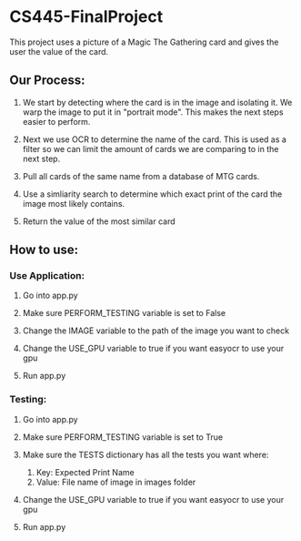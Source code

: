 # CS445-FinalProject
 
This project uses a picture of a Magic The Gathering card and gives the user the value of the card.

## Our Process:

1. We start by detecting where the card is in the image and isolating it. We warp the image to put it in "portrait mode". This makes the next steps easier to perform.

2. Next we use OCR to determine the name of the card. This is used as a filter so we can limit the amount of cards we are comparing to in the next step.

3. Pull all cards of the same name from a database of MTG cards.

4. Use a simliarity search to determine which exact print of the card the image most likely contains.

5. Return the value of the most similar card


## How to use:

### Use Application:

1. Go into app.py

2. Make sure PERFORM_TESTING variable is set to False

3. Change the IMAGE variable to the path of the image you want to check

4. Change the USE_GPU variable to true if you want easyocr to use your gpu

5. Run app.py

### Testing:

1. Go into app.py

2. Make sure PERFORM_TESTING variable is set to True

3. Make sure the TESTS dictionary has all the tests you want where:
	1. Key: Expected Print Name
	2. Value: File name of image in images folder

4. Change the USE_GPU variable to true if you want easyocr to use your gpu

5. Run app.py
